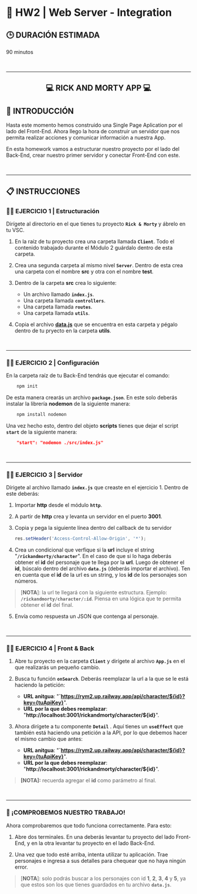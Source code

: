 # **💪 HW2 | Web Server - Integration**

## **🕒 DURACIÓN ESTIMADA**

90 minutos

<br />

---

<div align="center">

## **💻 RICK AND MORTY APP 💻**

</div>

## **📝 INTRODUCCIÓN**

Hasta este momento hemos construido una Single Page Aplication por el lado del Front-End. Ahora llego la hora de construir un servidor que nos permita realizar acciones y comunicar información a nuestra App.

En esta homework vamos a estructurar nuestro proyecto por el lado del Back-End, crear nuestro primer servidor y conectar Front-End con este.

<br />

---

## **📋 INSTRUCCIONES**

### **👩‍💻 EJERCICIO 1 | Estructuración**

Dirígete al directorio en el que tienes tu proyecto **`Rick & Morty`** y ábrelo en tu VSC.

1. En la raíz de tu proyecto crea una carpeta llamada **`Client`**. Todo el contenido trabajado durante el Módulo 2 guárdalo dentro de esta carpeta.

2. Crea una segunda carpeta al mismo nivel **`Server`**. Dentro de esta crea una carpeta con el nombre **src** y otra con el nombre **test**.

3. Dentro de la carpeta **src** crea lo siguiente:

   -  Un archivo llamado **`index.js`**.
   -  Una carpeta llamada **`controllers`**.
   -  Una carpeta llamada **`routes`**.
   -  Una carpeta llamada **`utils`**.

4. Copia el archivo [**data.js**](./data.js) que se encuentra en esta carpeta y pégalo dentro de tu pryecto en la carpeta **utils**.

</br >

---

### **👩‍💻 EJERCICIO 2 | Configuración**

En la carpeta raíz de tu Back-End tendrás que ejecutar el comando:

```bash
    npm init
```

De esta manera crearás un archivo **`package.json`**. En este solo deberás instalar la librería **nodemon** de la siguiente manera:

```bash
    npm install nodemon
```

Una vez hecho esto, dentro del objeto **scripts** tienes que dejar el script **`start`** de la siguiente manera:

```json
    "start": "nodemon ./src/index.js"
```

<br />

---

### **👩‍💻 EJERCICIO 3 | Servidor**

Dírigete al archivo llamado **`index.js`** que creaste en el ejercicio 1. Dentro de este deberás:

1. Importar **http** desde el módulo **`http`**.

2. A partir de **http** crea y levanta un servidor en el puerto **3001**.

3. Copia y pega la siguiente línea dentro del callback de tu servidor

   ```js
   res.setHeader('Access-Control-Allow-Origin', '*');
   ```

4. Crea un condicional que verfique si la **url** incluye el string "**`/rickandmorty/character`**". En el caso de que si lo haga deberás obtener el **id** del personaje que te llega por la **url**. Luego de obtener el **id**, búscalo dentro del archivo **`data.js`** (deberás importar el archivo). Ten en cuenta que el **id** de la url es un string, y los **id** de los personajes son números.

> [**NOTA**]: la url te llegará con la siguiente estructura. Ejemplo: **`/rickandmorty/character/:id`**. Piensa en una lógica que te permita obtener el **id** del final.

5. Envía como respuesta un JSON que contenga al personaje.

<br />

---

### **👩‍💻 EJERCICIO 4 | Front & Back**

1. Abre tu proyecto en la carpeta **`Client`** y dirígete al archivo **`App.js`** en el que realizarás un pequeño cambio.

2. Busca tu función **`onSearch`**. Deberás reemplazar la url a la que se le está haciendo la petición:

   -  **URL anitgua**: "**`https://rym2.up.railway.app/api/character/${id}?key={tuApiKey}**".
   -  **URL por la que debes reemplazar**: "**http://localhost:3001/rickandmorty/character/${id}**".

3. Ahora dirígete a tu componente **`Detail`** . Aquí tienes un **`useEffect`** que también está haciendo una petición a la API, por lo que debemos hacer el mismo cambio que antes:

   -  **URL anitgua**: "**`https://rym2.up.railway.app/api/character/${id}?key={tuApiKey}**".
   -  **URL por la que debes reemplazar**: "**http://localhost:3001/rickandmorty/character/${id}**".

> **[NOTA]:** recuerda agregar el **id** como parámetro al final.

<br />

---

### **👀 ¡COMPROBEMOS NUESTRO TRABAJO!**

Ahora comprobaremos que todo funciona correctamente. Para esto:

1. Abre dos terminales. En una deberás levantar tu proyecto del lado Front-End, y en la otra levantar tu proyecto en el lado Back-End.

2. Una vez que todo esté arriba, intenta utilizar tu aplicación. Trae personajes e ingresa a sus detalles para chequear que no haya ningún error.

> [**NOTA**]: solo podrás buscar a los personajes con id **1**, **2**, **3**, **4** y **5**, ya que estos son los que tienes guardados en tu archivo **`data.js`**.

</br >

<img src="./img/example.gif" alt="" />
